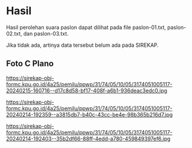 # Hasil

Hasil perolehan suara paslon dapat dilihat pada file paslon-01.txt, paslon-02.txt, dan paslon-03.txt.

Jika tidak ada, artinya data tersebut belum ada pada SIREKAP.

## Foto C Plano

https://sirekap-obj-formc.kpu.go.id/4a25/pemilu/ppwp/31/74/05/10/05/3174051005117-20240215-160716--d17c8d58-bf17-408f-a6b1-936deac3edc0.jpg

https://sirekap-obj-formc.kpu.go.id/4a25/pemilu/ppwp/31/74/05/10/05/3174051005117-20240214-192359--a3815db7-b40c-43cc-be4e-98b365b216d7.jpg

https://sirekap-obj-formc.kpu.go.id/4a25/pemilu/ppwp/31/74/05/10/05/3174051005117-20240214-192403--35b2df66-88ff-4edd-a780-459849397ef6.jpg
